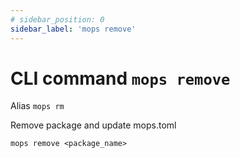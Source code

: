 ```yaml
---
# sidebar_position: 0
sidebar_label: 'mops remove'
---
```


# CLI command `mops remove`

Alias `mops rm`

Remove package and update mops.toml

```
mops remove <package_name>
```
